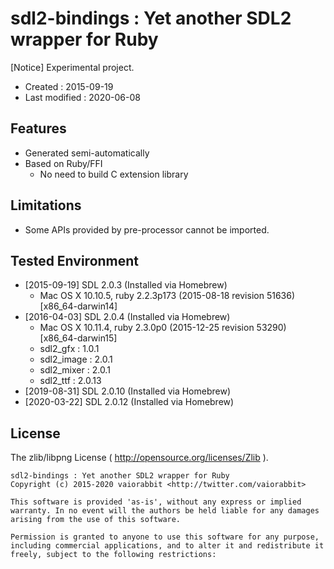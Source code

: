<!-- -*- mode:markdown; coding:utf-8; -*- -->

# sdl2-bindings : Yet another SDL2 wrapper for Ruby #

[Notice] Experimental project.

*   Created : 2015-09-19
*   Last modified : 2020-06-08

## Features ##

*   Generated semi-automatically
*   Based on Ruby/FFI
    *   No need to build C extension library


## Limitations ##

*   Some APIs provided by pre-processor cannot be imported.

## Tested Environment ##

*   [2015-09-19] SDL 2.0.3 (Installed via Homebrew)
    *   Mac OS X 10.10.5, ruby 2.2.3p173 (2015-08-18 revision 51636) [x86_64-darwin14]
*   [2016-04-03] SDL 2.0.4 (Installed via Homebrew)
    *   Mac OS X 10.11.4, ruby 2.3.0p0 (2015-12-25 revision 53290) [x86_64-darwin15]
    *   sdl2_gfx : 1.0.1
    *   sdl2_image : 2.0.1
    *   sdl2_mixer : 2.0.1
    *   sdl2_ttf : 2.0.13
*   [2019-08-31] SDL 2.0.10 (Installed via Homebrew)
*   [2020-03-22] SDL 2.0.12 (Installed via Homebrew)

## License ##

The zlib/libpng License ( http://opensource.org/licenses/Zlib ).

    sdl2-bindings : Yet another SDL2 wrapper for Ruby
    Copyright (c) 2015-2020 vaiorabbit <http://twitter.com/vaiorabbit>

    This software is provided 'as-is', without any express or implied
    warranty. In no event will the authors be held liable for any damages
    arising from the use of this software.

    Permission is granted to anyone to use this software for any purpose,
    including commercial applications, and to alter it and redistribute it
    freely, subject to the following restrictions:
